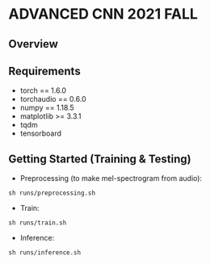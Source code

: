 # ADVANCED CNN 2021 FALL

## Overview

## Requirements
- torch == 1.6.0
- torchaudio == 0.6.0
- numpy == 1.18.5
- matplotlib >= 3.3.1
- tqdm
- tensorboard

## Getting Started (Training & Testing)
- Preprocessing (to make mel-spectrogram from audio):
```
sh runs/preprocessing.sh
```
- Train:
```
sh runs/train.sh
```
- Inference:
```
sh runs/inference.sh
```
